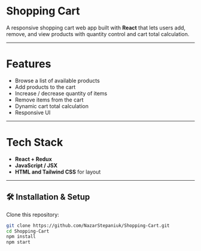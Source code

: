 # Shopping Cart

A responsive shopping cart web app built with **React** that lets users add, remove, and view products with quantity control and cart total calculation.

---

# Features

- Browse a list of available products  
- Add products to the cart  
- Increase / decrease quantity of items  
- Remove items from the cart  
- Dynamic cart total calculation  
- Responsive UI  

---

# Tech Stack

- **React + Redux**
- **JavaScript / JSX**  
- **HTML and Tailwind CSS** for layout  

---

## 🛠️ Installation & Setup

Clone this repository:

```bash
git clone https://github.com/NazarStepaniuk/Shopping-Cart.git
cd Shopping-Cart
npm install
npm start
